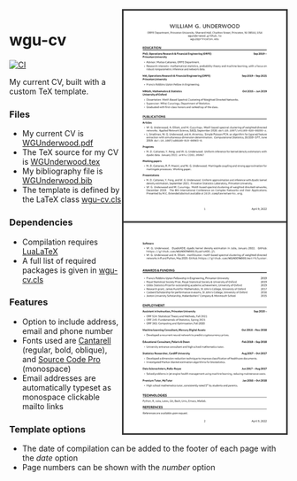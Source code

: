 <a href="https://github.com/WGUNDERWOOD/wgu-cv/blob/main/WGUnderwood.pdf">
<img
src="https://github.com/WGUNDERWOOD/wgu-cv/raw/main/thumbnail.png"
alt="thumbnail"
align="right"
width=300 />
</a>

# wgu-cv

[![CI](https://github.com/WGUNDERWOOD/wgu-cv/actions/workflows/CI.yml/badge.svg)](https://github.com/WGUNDERWOOD/wgu-cv/actions/workflows/CI.yml)

My current CV, built with a custom TeX template.

### Files
- My current CV is [WGUnderwood.pdf]
- The TeX source for my CV is [WGUnderwood.tex]
- My bibliography file is [WGUnderwood.bib]
- The template is defined by the LaTeX class [wgu-cv.cls]

### Dependencies
- Compilation requires [LuaLaTeX]
- A full list of required packages is given in [wgu-cv.cls]

### Features
- Option to include address, email and phone number
- Fonts used are [Cantarell] (regular, bold, oblique), and [Source Code Pro] (monospace)
- Email addresses are automatically typeset as monospace clickable mailto links

### Template options
- The date of compilation can be added to the footer of each page with the *date* option
- Page numbers can be shown with the *number* option


[WGUnderwood.pdf]: ./WGUnderwood.pdf
[WGUnderwood.tex]: ./WGUnderwood.tex
[WGUnderwood.bib]: ./WGUnderwood.bib
[wgu-cv.cls]: ./wgu-cv.cls
[LuaLaTeX]: http://www.luatex.org
[Cantarell]: https://ctan.org/pkg/cantarell
[Source Code Pro]: https://ctan.org/tex-archive/fonts/sourcecodepro
